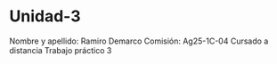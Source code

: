 # Unidad-3
Nombre y apellido: Ramiro Demarco
Comisión: Ag25-1C-04 Cursado a distancia
Trabajo práctico 3
